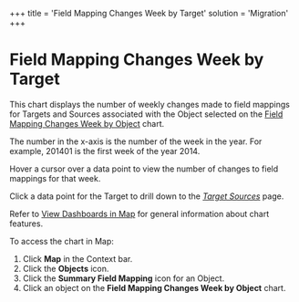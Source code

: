 +++
title = 'Field Mapping Changes Week by Target'
solution = 'Migration'
+++

# Field Mapping Changes Week by Target

This chart displays the number of weekly changes made to field mappings
for Targets and Sources associated with the Object selected on the
[Field Mapping Changes Week by
Object](Field_Mapping_Changes_Week_by_Object) chart.

The number in the x-axis is the number of the week in the year. For
example, 201401 is the first week of the year 2014.

Hover a cursor over a data point to view the number of changes to field
mappings for that week.

Click a data point for the Target to drill down to the *[Target
Sources](../Page_Desc/Target_Sources_H_Map)* page.

Refer to [View Dashboards in Map](View_Dashboards_in_Map) for
general information about chart features.

To access the chart in Map:

1.  Click **Map** in the Context bar.
2.  Click the **Objects** icon.
3.  Click the **Summary Field Mapping** icon for an Object.
4.  Click an object on the **Field Mapping Changes Week by Object**
    chart.
